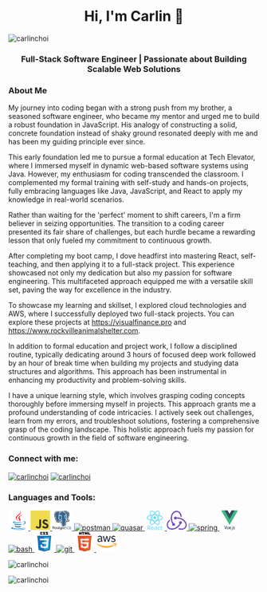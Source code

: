 <h1 align="center">Hi, I'm Carlin 👋</h1>
<p align="left"> <img src="https://komarev.com/ghpvc/?username=carlinchoi&label=Profile%20views&color=0e75b6&style=flat" alt="carlinchoi" /> </p>
<h3 align="center">Full-Stack Software Engineer | Passionate about Building Scalable Web Solutions</h3>

<h3 align="left">About Me</h3>
<p align="left">

My journey into coding began with a strong push from my brother, a seasoned software engineer, who became my mentor and urged me to build a robust foundation in JavaScript. His analogy of constructing a solid, concrete foundation instead of shaky ground resonated deeply with me and has been my guiding principle ever since.

This early foundation led me to pursue a formal education at Tech Elevator, where I immersed myself in dynamic web-based software systems using Java. However, my enthusiasm for coding transcended the classroom. I complemented my formal training with self-study and hands-on projects, fully embracing languages like Java, JavaScript, and React to apply my knowledge in real-world scenarios.

Rather than waiting for the 'perfect' moment to shift careers, I'm a firm believer in seizing opportunities. The transition to a coding career presented its fair share of challenges, but each hurdle became a rewarding lesson that only fueled my commitment to continuous growth.

After completing my boot camp, I dove headfirst into mastering React, self-teaching, and then applying it to a full-stack project. This experience showcased not only my dedication but also my passion for software engineering. This multifaceted approach equipped me with a versatile skill set, paving the way for excellence in the industry.

To showcase my learning and skillset, I explored cloud technologies and AWS, where I successfully deployed two full-stack projects. You can explore these projects at https://visualfinance.pro and https://www.rockvilleanimalshelter.com.

In addition to formal education and project work, I follow a disciplined routine, typically dedicating around 3 hours of focused deep work followed by an hour of break time when building my projects and studying data structures and algorithms. This approach has been instrumental in enhancing my productivity and problem-solving skills.

I have a unique learning style, which involves grasping coding concepts thoroughly before immersing myself in projects. This approach grants me a profound understanding of code intricacies. I actively seek out challenges, learn from my errors, and troubleshoot solutions, fostering a comprehensive grasp of the coding landscape. This holistic approach fuels my passion for continuous growth in the field of software engineering.
</p>

<h3 align="left">Connect with me:</h3>
<p align="left">
<a href="https://linkedin.com/in/carlinchoi" target="blank"><img align="center" src="https://raw.githubusercontent.com/rahuldkjain/github-profile-readme-generator/master/src/images/icons/Social/linked-in-alt.svg" alt="carlinchoi" height="30" width="40" /></a>
<a href="https://instagram.com/carlinchoi" target="blank"><img align="center" src="https://raw.githubusercontent.com/rahuldkjain/github-profile-readme-generator/master/src/images/icons/Social/instagram.svg" alt="carlinchoi" height="30" width="40" /></a>
</p>

<h3 align="left">Languages and Tools:</h3>
<p align="left">
<a href="https://www.java.com" target="_blank" rel="noreferrer"> <img src="https://raw.githubusercontent.com/devicons/devicon/master/icons/java/java-original.svg" alt="java" width="40" height="40"/> </a> <a href="https://developer.mozilla.org/en-US/docs/Web/JavaScript" target="_blank" rel="noreferrer"> <img src="https://raw.githubusercontent.com/devicons/devicon/master/icons/javascript/javascript-original.svg" alt="javascript" width="40" height="40"/> </a> <a href="https://www.postgresql.org" target="_blank" rel="noreferrer"> <img src="https://raw.githubusercontent.com/devicons/devicon/master/icons/postgresql/postgresql-original-wordmark.svg" alt="postgresql" width="40" height="40"/> </a> <a href="https://postman.com" target="_blank" rel="noreferrer"> <img src="https://www.vectorlogo.zone/logos/getpostman/getpostman-icon.svg" alt="postman" width="40" height="40"/> </a> <a href="https://quasar.dev/" target="_blank" rel="noreferrer"> <img src="https://cdn.quasar.dev/logo/svg/quasar-logo.svg" alt="quasar" width="40" height="40"/> </a> <a href="https://reactjs.org/" target="_blank" rel="noreferrer"> <img src="https://raw.githubusercontent.com/devicons/devicon/master/icons/react/react-original-wordmark.svg" alt="react" width="40" height="40"/> </a> <a href="https://redux.js.org" target="_blank" rel="noreferrer"> <img src="https://raw.githubusercontent.com/devicons/devicon/master/icons/redux/redux-original.svg" alt="redux" width="40" height="40"/> </a> <a href="https://spring.io/" target="_blank" rel="noreferrer"> <img src="https://www.vectorlogo.zone/logos/springio/springio-icon.svg" alt="spring" width="40" height="40"/> </a> <a href="https://vuejs.org/" target="_blank" rel="noreferrer"> <img src="https://raw.githubusercontent.com/devicons/devicon/master/icons/vuejs/vuejs-original-wordmark.svg" alt="vuejs" width="40" height="40"/> </a>  <a href="https://www.gnu.org/software/bash/" target="_blank" rel="noreferrer"> <img src="https://www.vectorlogo.zone/logos/gnu_bash/gnu_bash-icon.svg" alt="bash" width="40" height="40"/> </a> <a href="https://www.w3schools.com/css/" target="_blank" rel="noreferrer"> <img src="https://raw.githubusercontent.com/devicons/devicon/master/icons/css3/css3-original-wordmark.svg" alt="css3" width="40" height="40"/> </a> <a href="https://git-scm.com/" target="_blank" rel="noreferrer"> <img src="https://www.vectorlogo.zone/logos/git-scm/git-scm-icon.svg" alt="git" width="40" height="40"/> </a> <a href="https://www.w3.org/html/" target="_blank" rel="noreferrer"> <img src="https://raw.githubusercontent.com/devicons/devicon/master/icons/html5/html5-original-wordmark.svg" alt="html5" width="40" height="40"/> </a> <a href="https://aws.amazon.com" target="_blank" rel="noreferrer"> <img src="https://raw.githubusercontent.com/devicons/devicon/master/icons/amazonwebservices/amazonwebservices-original-wordmark.svg" alt="aws" width="40" height="40"/> </a>

<p><img src="https://github-readme-stats.vercel.app/api/top-langs?username=carlinchoi&show_icons=true&locale=en&layout=compact" alt="carlinchoi" /></p>

<p><img align="left" src="https://github-readme-streak-stats.herokuapp.com/?user=carlinchoi&" alt="carlinchoi" /></p>




